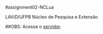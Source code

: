 #assignment02-NCLua

LAViD/UFPB Núcleo de Pesquisa e Extensão

##OBS:
Acesse o [servidor](https://github.com/alvesmarcos/mini-server).